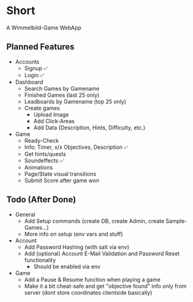 # Short
A Wimmelbild-Game WebApp
## Planned Features
- Accounts
   - Signup ✅
   - Login ✅
- Dashboard
   - Search Games by Gamename
   - Finished Games (last 25 only)
   - Leadboards by Gamename (top 25 only)
   - Create games
      - Upload Image
      - Add Click-Areas
      - Add Data (Description, Hints, Difficulty, etc.)
- Game
   - Ready-Check
   - Info: Timer, x/x Objectives, Description ✅
   - Get hints/quests
   - Soundeffects ✅
   - Animations
   - Page/State visual transitions
   - Submit Score after game won
## Todo (After Done)
- General
   - Add Setup commands (create DB, create Admin, create Sample-Games...)
   - More info on setup (env vars and stuff)
- Account
   - Add Password Hashing (with salt via env)
   - Add (optional) Account E-Mail Validation and Password Reset functionality
      - Should be enabled via env
- Game
   - Add a Pause & Resume function when playing a game
   - Make it a bit cheat-safe and get "objective found" info only from server (dont store coordinates clientside basically)